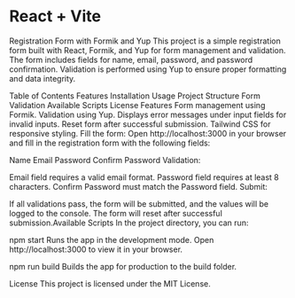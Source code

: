 # React + Vite

Registration Form with Formik and Yup
This project is a simple registration form built with React, Formik, and Yup for form management and validation. The form includes fields for name, email, password, and password confirmation. Validation is performed using Yup to ensure proper formatting and data integrity.

Table of Contents
Features
Installation
Usage
Project Structure
Form Validation
Available Scripts
License
Features
Form management using Formik.
Validation using Yup.
Displays error messages under input fields for invalid inputs.
Reset form after successful submission.
Tailwind CSS for responsive styling.
 Fill the form: Open http://localhost:3000 in your browser and fill in the registration form with the following fields:

Name
Email
Password
Confirm Password
Validation:

Email field requires a valid email format.
Password field requires at least 8 characters.
Confirm Password must match the Password field.
Submit:

If all validations pass, the form will be submitted, and the values will be logged to the console.
The form will reset after successful submission.Available Scripts
In the project directory, you can run:

npm start
Runs the app in the development mode.
Open http://localhost:3000 to view it in your browser.

npm run build
Builds the app for production to the build folder.

License
This project is licensed under the MIT License.
